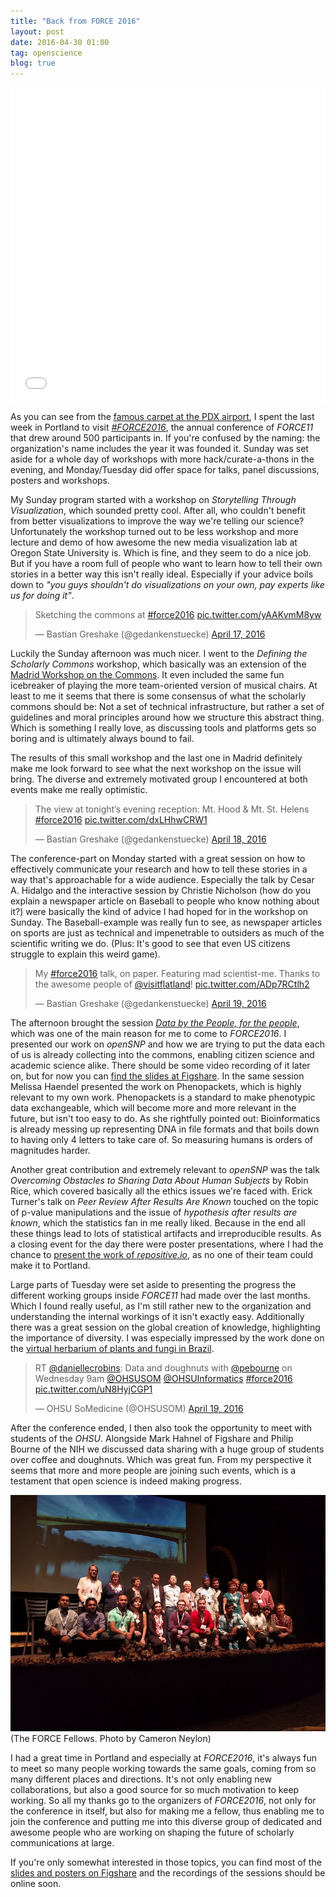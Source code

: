 ```yaml
---
title: "Back from FORCE 2016"
layout: post
date: 2016-04-30 01:00
tag: openscience
blog: true
---
```

<style>.embed-container {position: relative; padding-bottom: 100%; height: 0; overflow: hidden;} .embed-container iframe, .embed-container object, .embed-container embed { position: absolute; top: 0; left: 0; width: 100%; height: 100%; }</style><div class='embed-container'><iframe src='//instagram.com/p/BESK_iZBwux/embed/' frameborder='0' scrolling='no' allowtransparency='true'></iframe></div>

As you can see from the [famous carpet at the PDX airport](http://99percentinvisible.org/episode/pdx-carpet/), I spent the last week in Portland to visit *[#FORCE2016](https://www.force11.org/meetings/force2016)*, the annual conference of *FORCE11* that drew around 500 participants in. If you're confused by the naming: the organization's name includes the year it was founded it. Sunday was set aside for a whole day of workshops with more hack/curate-a-thons in the evening, and Monday/Tuesday did offer space for talks, panel discussions, posters and workshops.

My Sunday program started with a workshop on *Storytelling Through Visualization*, which sounded pretty cool. After all, who couldn't benefit from better visualizations to improve the way we're telling our science? Unfortunately the workshop turned out to be less workshop and more lecture and demo of how awesome the new media visualization lab at Oregon State University is. Which is fine, and they seem to do a nice job. But if you have a room full of people who want to learn how to tell their own stories in a better way this isn't really ideal. Especially if your advice boils down to *"you guys shouldn't do visualizations on your own, pay experts like us for doing it"*.

<blockquote class="twitter-tweet" data-lang="en"><p lang="en" dir="ltr">Sketching the commons at <a href="https://twitter.com/hashtag/force2016?src=hash">#force2016</a> <a href="https://t.co/yAAKvmM8yw">pic.twitter.com/yAAKvmM8yw</a></p>&mdash; Bastian Greshake (@gedankenstuecke) <a href="https://twitter.com/gedankenstuecke/status/721812840676401152">April 17, 2016</a></blockquote>
<script async src="//platform.twitter.com/widgets.js" charset="utf-8"></script>

Luckily the Sunday afternoon was much nicer. I went to the *Defining the Scholarly Commons* workshop, which basically was an extension of the [Madrid Workshop on the Commons](ruleofthirds.de/scholarly-commons/). It even included the same fun icebreaker of playing the more team-oriented version of musical chairs. At least to me it seems that there is some consensus of what the scholarly commons should be: Not a set of technical infrastructure, but rather a set of guidelines and moral principles around how we structure this abstract thing. Which is something I really love, as discussing tools and platforms gets so boring and is ultimately always bound to fail.

The results of this small workshop and the last one in Madrid definitely make me look forward to see what the next workshop on the issue will bring. The diverse and extremely motivated group I encountered at both events make me really optimistic.

<blockquote class="twitter-tweet" data-lang="en"><p lang="en" dir="ltr">The view at tonight’s evening reception: Mt. Hood &amp; Mt. St. Helens <a href="https://twitter.com/hashtag/force2016?src=hash">#force2016</a> <a href="https://t.co/dxLHhwCRW1">pic.twitter.com/dxLHhwCRW1</a></p>&mdash; Bastian Greshake (@gedankenstuecke) <a href="https://twitter.com/gedankenstuecke/status/721950975796207616">April 18, 2016</a></blockquote>
<script async src="//platform.twitter.com/widgets.js" charset="utf-8"></script>

The conference-part on Monday started with a great session on how to effectively communicate your research and how to tell these stories in a way that's approachable for a wide audience. Especially the talk by Cesar A. Hidalgo and the interactive session by Christie Nicholson (how do you explain a newspaper article on Baseball to people who know nothing about it?) were basically the kind of advice I had hoped for in the workshop on Sunday. The Baseball-example was really fun to see, as newspaper articles on sports are just as technical and impenetrable to outsiders as much of the scientific writing we do. (Plus: It's good to see that even US citizens struggle to explain this weird game).

<blockquote class="twitter-tweet" data-lang="en"><p lang="en" dir="ltr">My <a href="https://twitter.com/hashtag/force2016?src=hash">#force2016</a> talk, on paper. Featuring mad scientist-me. Thanks to the awesome people of <a href="https://twitter.com/visitflatland">@visitflatland</a>! <a href="https://t.co/ADp7RCtlh2">pic.twitter.com/ADp7RCtlh2</a></p>&mdash; Bastian Greshake (@gedankenstuecke) <a href="https://twitter.com/gedankenstuecke/status/722431263949238272">April 19, 2016</a></blockquote>
<script async src="//platform.twitter.com/widgets.js" charset="utf-8"></script>

The afternoon brought the session [*Data by the People, for the people*](https://www.force11.org/meetings/force2016/program/agenda/session-data-people-people), which was one of the main reason for me to come to *FORCE2016*. I presented our work on *openSNP* and how we are trying to put the data each of us is already collecting into the commons, enabling citizen science and academic science alike. There should be some video recording of it later on, but for now you can [find the slides at Figshare](https://figshare.com/articles/Crowdsourcing_Human_Genomics/3184723). In the same session Melissa Haendel presented the work on Phenopackets, which is highly relevant to my own work. Phenopackets is a standard to make phenotypic data exchangeable, which will become more and more relevant in the future, but isn't too easy to do. As she rightfully pointed out: Bioinformatics is already messing up representing DNA in file formats and that boils down to having only 4 letters to take care of. So measuring humans is orders of magnitudes harder.

Another great contribution and extremely relevant to *openSNP* was the talk *Overcoming Obstacles to Sharing Data About Human Subjects* by Robin Rice, which covered basically all the ethics issues we're faced with. Erick Turner's talk on *Peer Review After Results Are Known* touched on the topic of p-value manipulations and the issue of *hypothesis after results are known*, which the statistics fan in me really liked. Because in the end all these things lead to lots of statistical artifacts and irreproducible results. As a closing event for the day there were poster presentations, where I had the chance to [present the work of *repositive.io*](https://figshare.com/articles/Genome_sharing_projects_around_the_world_how_to_find_data_for_your_research_/3175042), as no one of their team could make it to Portland.

Large parts of Tuesday were set aside to presenting the progress the different working groups inside *FORCE11* had made over the last months. Which I found really useful, as I'm still rather new to the organization and understanding the internal workings of it isn't exactly easy. Additionally there was a great session on the global creation of knowledge, highlighting the importance of diversity. I was especially impressed by the work done on the [virtual herbarium of plants and fungi in Brazil](http://lacunas.inct.florabrasil.net/2014/index?lang=en).

<blockquote class="twitter-tweet" data-lang="en"><p lang="en" dir="ltr">RT <a href="https://twitter.com/daniellecrobins">@daniellecrobins</a>: Data and doughnuts with <a href="https://twitter.com/pebourne">@pebourne</a> on Wednesday 9am <a href="https://twitter.com/OHSUSOM">@OHSUSOM</a> <a href="https://twitter.com/OHSUInformatics">@OHSUInformatics</a> <a href="https://twitter.com/hashtag/force2016?src=hash">#force2016</a> <a href="https://t.co/uN8HyjCGP1">pic.twitter.com/uN8HyjCGP1</a></p>&mdash; OHSU SoMedicine (@OHSUSOM) <a href="https://twitter.com/OHSUSOM/status/722525237867343873">April 19, 2016</a></blockquote>
<script async src="//platform.twitter.com/widgets.js" charset="utf-8"></script>

After the conference ended, I then also took the opportunity to meet with students of the *OHSU*. Alongside Mark Hahnel of Figshare and Philip Bourne of the NIH we discussed data sharing with a huge group of students over coffee and doughnuts. Which was great fun. From my perspective it seems that more and more people are joining such events, which is a testament that open science is indeed making progress.

![FORCE Fellows](/assets/images/force2016-fellows.jpg)
(The FORCE Fellows. Photo by Cameron Neylon)

I had a great time in Portland and especially at *FORCE2016*, it's always fun to meet so many people working towards the same goals, coming from so many different places and directions. It's not only enabling new collaborations, but also a good source for so much motivation to keep working. So all my thanks go to the organizers of *FORCE2016*, not only for the conference in itself, but also for making me a fellow, thus enabling me to join the conference and putting me into this diverse group of dedicated and awesome people who are working on shaping the future of scholarly communications at large.

If you're only somewhat interested in those topics, you can find most of the [slides and posters on Figshare](https://force16.figshare.com/) and the recordings of the sessions should be online soon.
